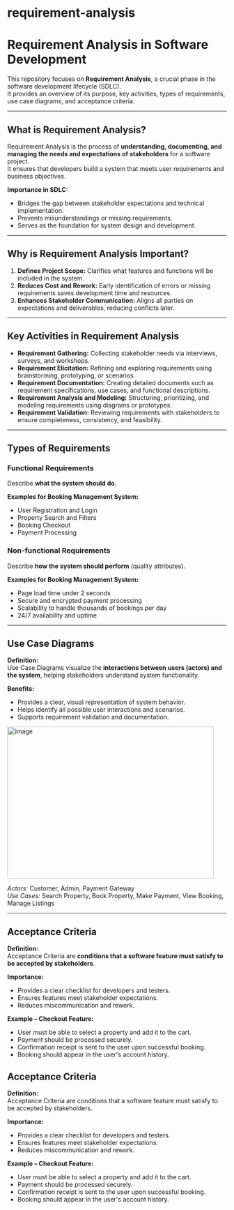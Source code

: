 # requirement-analysis
# Requirement Analysis in Software Development

This repository focuses on **Requirement Analysis**, a crucial phase in the software development lifecycle (SDLC).  
It provides an overview of its purpose, key activities, types of requirements, use case diagrams, and acceptance criteria.

---

## What is Requirement Analysis?

Requirement Analysis is the process of **understanding, documenting, and managing the needs and expectations of stakeholders** for a software project.  
It ensures that developers build a system that meets user requirements and business objectives.  

**Importance in SDLC:**
- Bridges the gap between stakeholder expectations and technical implementation.
- Prevents misunderstandings or missing requirements.
- Serves as the foundation for system design and development.

---

## Why is Requirement Analysis Important?

1. **Defines Project Scope:** Clarifies what features and functions will be included in the system.  
2. **Reduces Cost and Rework:** Early identification of errors or missing requirements saves development time and resources.  
3. **Enhances Stakeholder Communication:** Aligns all parties on expectations and deliverables, reducing conflicts later.

---

## Key Activities in Requirement Analysis

- **Requirement Gathering:** Collecting stakeholder needs via interviews, surveys, and workshops.  
- **Requirement Elicitation:** Refining and exploring requirements using brainstorming, prototyping, or scenarios.  
- **Requirement Documentation:** Creating detailed documents such as requirement specifications, use cases, and functional descriptions.  
- **Requirement Analysis and Modeling:** Structuring, prioritizing, and modeling requirements using diagrams or prototypes.  
- **Requirement Validation:** Reviewing requirements with stakeholders to ensure completeness, consistency, and feasibility.

---

## Types of Requirements

### Functional Requirements
Describe **what the system should do**.  

**Examples for Booking Management System:**
- User Registration and Login  
- Property Search and Filters  
- Booking Checkout  
- Payment Processing  

### Non-functional Requirements
Describe **how the system should perform** (quality attributes).  

**Examples for Booking Management System:**
- Page load time under 2 seconds  
- Secure and encrypted payment processing  
- Scalability to handle thousands of bookings per day  
- 24/7 availability and uptime

---

## Use Case Diagrams

**Definition:**  
Use Case Diagrams visualize the **interactions between users (actors) and the system**, helping stakeholders understand system functionality.  

**Benefits:**  
- Provides a clear, visual representation of system behavior.  
- Helps identify all possible user interactions and scenarios.  
- Supports requirement validation and documentation.  

<img width="474" height="348" alt="image" src="https://github.com/user-attachments/assets/5a5cb610-f88f-40bb-9637-cb5420dfb5ab" />


*Actors:* Customer, Admin, Payment Gateway  
*Use Cases:* Search Property, Book Property, Make Payment, View Booking, Manage Listings  

---

## Acceptance Criteria

**Definition:**  
Acceptance Criteria are **conditions that a software feature must satisfy to be accepted by stakeholders**.  

**Importance:**  
- Provides a clear checklist for developers and testers.  
- Ensures features meet stakeholder expectations.  
- Reduces miscommunication and rework.  

**Example – Checkout Feature:**  
- User must be able to select a property and add it to the cart.  
- Payment should be processed securely.  
- Confirmation receipt is sent to the user upon successful booking.  
- Booking should appear in the user's account history.




## Acceptance Criteria

**Definition:**  
Acceptance Criteria are conditions that a software feature must satisfy to be accepted by stakeholders.

**Importance:**  
- Provides a clear checklist for developers and testers.  
- Ensures features meet stakeholder expectations.  
- Reduces miscommunication and rework.

**Example – Checkout Feature:**  
- User must be able to select a property and add it to the cart.  
- Payment should be processed securely.  
- Confirmation receipt is sent to the user upon successful booking.  
- Booking should appear in the user's account history.

